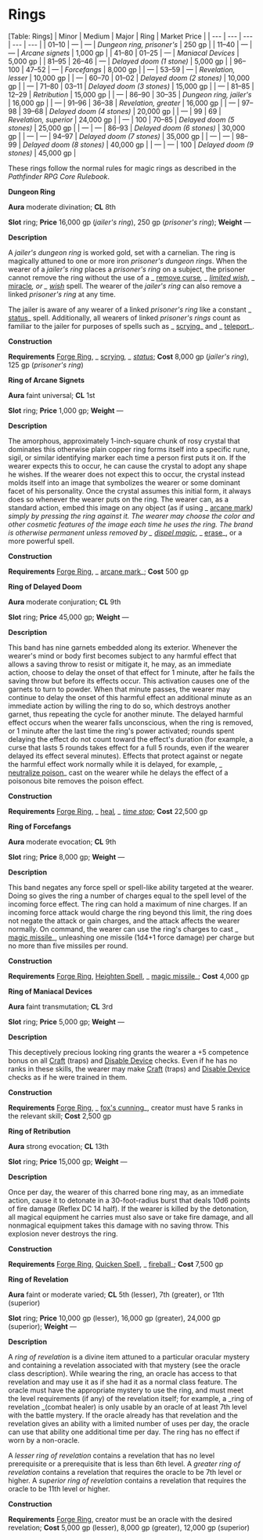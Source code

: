 # Rings

[Table: Rings]
| Minor | Medium | Major | Ring | Market Price |
| --- | --- | --- | --- | --- |
| 01–10 | — | — | _Dungeon ring, prisoner's_ | 250 gp |
| 11–40 | — | — | _Arcane signets_ | 1,000 gp |
| 41–80 | 01–25 | — | _Maniacal Devices_ | 5,000 gp |
| 81–95 | 26–46 | — | _Delayed doom (1 stone)_ | 5,000 gp |
| 96–100 | 47–52 | — | _Forcefangs_ | 8,000 gp |
| — | 53–59 | — | _Revelation, lesser_ | 10,000 gp |
| — | 60–70 | 01–02 | _Delayed doom (2 stones)_ | 10,000 gp |
| — | 71–80 | 03–11 | _Delayed doom (3 stones)_ | 15,000 gp |
| — | 81–85 | 12–29 | _Retribution_ | 15,000 gp |
| — | 86–90 | 30–35 | _Dungeon ring, jailer's_ | 16,000 gp |
| — | 91–96 | 36–38 | _Revelation, greater_ | 16,000 gp |
| — | 97–98 | 39–68 | _Delayed doom (4 stones)_ | 20,000 gp |
| — | 99 | 69 | _Revelation, superior_ | 24,000 gp |
| — | 100 | 70–85 | _Delayed doom (5 stones)_ | 25,000 gp |
| — | — | 86–93 | _Delayed doom (6 stones)_ | 30,000 gp |
| — | — | 94–97 | _Delayed doom (7 stones)_ | 35,000 gp |
| — | — | 98–99 | _Delayed doom (8 stones)_ | 40,000 gp |
| — | — | 100 | _Delayed doom (9 stones)_ | 45,000 gp |

These rings follow the normal rules for magic rings as described in the _Pathfinder RPG Core Rulebook_.

**Dungeon Ring**

**Aura** moderate divination; **CL** 8th

**Slot** ring; **Price** 16,000 gp (_jailer's ring_), 250 gp (_prisoner's ring_); **Weight** —

**Description**

A _jailer's dungeon ring_ is worked gold, set with a carnelian. The ring is magically attuned to one or more iron _prisoner's dungeon rings_. When the wearer of a _jailer's ring_ places a _prisoner's ring_ on a subject, the prisoner cannot remove the ring without the use of a _ [remove curse](../../spells/removeCurse#_remove-curse)_, _ [limited wish](../../spells/limitedWish#_limited-wish)_, _ [miracle](../../spells/miracle#_miracle)_, or _ [wish](../../spells/wish#_wish)_ spell. The wearer of the _jailer's ring_ can also remove a linked _prisoner's ring_ at any time.

The jailer is aware of any wearer of a linked _prisoner's ring_ like a constant _ [status](../../spells/status#_status)_ spell. Additionally, all wearers of linked _prisoner's rings_ count as familiar to the jailer for purposes of spells such as _ [scrying](../../spells/scrying#_scrying)_ and _ [teleport](../../spells/teleport#_teleport)_.

**Construction**

**Requirements** [Forge Ring](../../feats#_forge-ring), _ [scrying](../../spells/scrying#_scrying)_, _ [status](../../spells/status#_status)_; **Cost** 8,000 gp (_jailer's ring_), 125 gp (_prisoner's ring_)

**Ring of Arcane Signets**

**Aura** faint universal; **CL** 1st

**Slot** ring; **Price** 1,000 gp; **Weight** —

**Description**

The amorphous, approximately 1-inch-square chunk of rosy crystal that dominates this otherwise plain copper ring forms itself into a specific rune, sigil, or similar identifying marker each time a person first puts it on. If the wearer expects this to occur, he can cause the crystal to adopt any shape he wishes. If the wearer does not expect this to occur, the crystal instead molds itself into an image that symbolizes the wearer or some dominant facet of his personality. Once the crystal assumes this initial form, it always does so whenever the wearer puts on the ring. The wearer can, as a standard action, embed this image on any object (as if using _ [arcane mark](../../spells/arcaneMark#_arcane-mark)_) simply by pressing the ring against it. The wearer may choose the color and other cosmetic features of the image each time he uses the ring. The brand is otherwise permanent unless removed by _ [dispel magic](../../spells/dispelMagic#_dispel-magic)_, _ [erase](../../spells/erase#_erase)_, or a more powerful spell.

**Construction**

**Requirements** [Forge Ring](../../feats#_forge-ring), _ [arcane mark](../../spells/arcaneMark#_arcane-mark)_; **Cost** 500 gp

**Ring of Delayed Doom**

**Aura** moderate conjuration; **CL** 9th

**Slot** ring; **Price** 45,000 gp; **Weight** —

**Description**

This band has nine garnets embedded along its exterior. Whenever the wearer's mind or body first becomes subject to any harmful effect that allows a saving throw to resist or mitigate it, he may, as an immediate action, choose to delay the onset of that effect for 1 minute, after he fails the saving throw but before its effects occur. This activation causes one of the garnets to turn to powder. When that minute passes, the wearer may continue to delay the onset of this harmful effect an additional minute as an immediate action by willing the ring to do so, which destroys another garnet, thus repeating the cycle for another minute. The delayed harmful effect occurs when the wearer falls unconscious, when the ring is removed, or 1 minute after the last time the ring's power activated; rounds spent delaying the effect do not count toward the effect's duration (for example, a curse that lasts 5 rounds takes effect for a full 5 rounds, even if the wearer delayed its effect several minutes). Effects that protect against or negate the harmful effect work normally while it is delayed, for example, _ [neutralize poison](../../spells/neutralizePoison#_neutralize-poison)_ cast on the wearer while he delays the effect of a poisonous bite removes the poison effect.

**Construction**

**Requirements** [Forge Ring](../../feats#_forge-ring), _ [heal](../../spells/heal#_heal)_, _ [time stop](../../spells/timeStop#_time-stop)_; **Cost** 22,500 gp

**Ring of Forcefangs**

**Aura** moderate evocation; **CL** 9th

**Slot** ring; **Price** 8,000 gp; **Weight** —

**Description**

This band negates any force spell or spell-like ability targeted at the wearer. Doing so gives the ring a number of charges equal to the spell level of the incoming force effect. The ring can hold a maximum of nine charges. If an incoming force attack would charge the ring beyond this limit, the ring does not negate the attack or gain charges, and the attack affects the wearer normally. On command, the wearer can use the ring's charges to cast _ [magic missile](../../spells/magicMissile#_magic-missile)_, unleashing one missile (1d4+1 force damage) per charge but no more than five missiles per round.

**Construction**

**Requirements** [Forge Ring](../../feats#_forge-ring), [Heighten Spell](../../feats#_heighten-spell), _ [magic missile](../../spells/magicMissile#_magic-missile)_; **Cost** 4,000 gp

**Ring of Maniacal Devices**

**Aura** faint transmutation; **CL** 3rd

**Slot** ring; **Price** 5,000 gp; **Weight** —

**Description**

This deceptively precious looking ring grants the wearer a +5 competence bonus on all [Craft](../../skills/craft#_craft) (traps) and [Disable Device](../../skills/disableDevice#_disable-device) checks. Even if he has no ranks in these skills, the wearer may make [Craft](../../skills/craft#_craft) (traps) and [Disable Device](../../skills/disableDevice#_disable-device) checks as if he were trained in them.

**Construction**

**Requirements** [Forge Ring](../../feats#_forge-ring), _ [fox's cunning](../../spells/foxSCunning#_fox-s-cunning)_, creator must have 5 ranks in the relevant skill; **Cost** 2,500 gp

**Ring of Retribution**

**Aura** strong evocation; **CL** 13th

**Slot** ring; **Price** 15,000 gp; **Weight** —

**Description**

Once per day, the wearer of this charred bone ring may, as an immediate action, cause it to detonate in a 30-foot-radius burst that deals 10d6 points of fire damage (Reflex DC 14 half). If the wearer is killed by the detonation, all magical equipment he carries must also save or take fire damage, and all nonmagical equipment takes this damage with no saving throw. This explosion never destroys the ring.

**Construction**

**Requirements** [Forge Ring](../../feats#_forge-ring), [Quicken Spell](../../feats#_quicken-spell), _ [fireball](../../spells/fireball#_fireball)_; **Cost** 7,500 gp

**Ring of Revelation**

**Aura** faint or moderate varied; **CL** 5th (lesser), 7th (greater), or 11th (superior)

**Slot** ring; **Price** 10,000 gp (lesser), 16,000 gp (greater), 24,000 gp (superior); **Weight** —

**Description**

A _ring of revelation_ is a divine item attuned to a particular oracular mystery and containing a revelation associated with that mystery (see the oracle class description). While wearing the ring, an oracle has access to that revelation and may use it as if she had it as a normal class feature. The oracle must have the appropriate mystery to use the ring, and must meet the level requirements (if any) of the revelation itself; for example, a _ring of revelation _(combat healer) is only usable by an oracle of at least 7th level with the battle mystery. If the oracle already has that revelation and the revelation gives an ability with a limited number of uses per day, the oracle can use that ability one additional time per day. The ring has no effect if worn by a non-oracle.

A _lesser ring of revelation_ contains a revelation that has no level prerequisite or a prerequisite that is less than 6th level. A _greater ring of revelation_ contains a revelation that requires the oracle to be 7th level or higher. A _superior ring of revelation_ contains a revelation that requires the oracle to be 11th level or higher.

**Construction**

**Requirements** [Forge Ring](../../feats#_forge-ring), creator must be an oracle with the desired revelation; **Cost** 5,000 gp (lesser), 8,000 gp (greater), 12,000 gp (superior)

